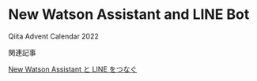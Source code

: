 # New Watson Assistant and LINE Bot 

Qiita Advent Calendar 2022

関連記事

[New Watson Assistant と LINE をつなぐ](https://qiita.com/yanagih/private/691229a7623649540b76)
